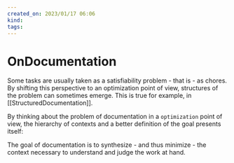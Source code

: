 ```yaml
---
created_on: 2023/01/17 06:06
kind:
tags:
---
```


# OnDocumentation

Some tasks are usually taken as a satisfiability problem - that is - as chores.
By shifting this perspective to an optimization point of view, structures of the problem can sometimes emerge. This is true for example, in [[StructuredDocumentation]].

By thinking about the problem of documentation in a `optimization` point of view, the hierarchy of contexts and a better definition of the goal presents itself:

The goal of documentation is to synthesize - and thus minimize - the context necessary to understand and judge the work at hand.
